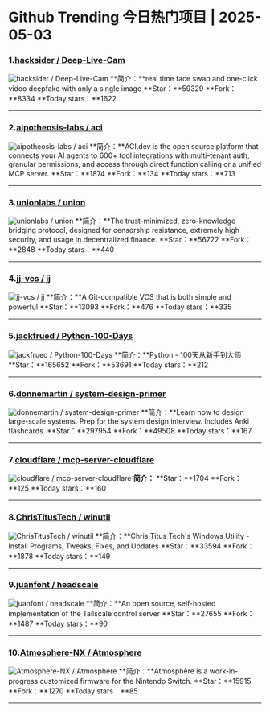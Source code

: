 # Github Trending 今日热门项目 | 2025-05-03
### 1.[hacksider / Deep-Live-Cam](https://github.com/hacksider/Deep-Live-Cam)

![hacksider / Deep-Live-Cam](https://opengraph.githubassets.com/180a35af3fd3b888552a910c1ac024284fd36b2a54745473de81e13863b8f811/hacksider/Deep-Live-Cam)
**简介：**real time face swap and one-click video deepfake with only a single image
**Star：**59329
**Fork：**8334
**Today stars：**1622

---

### 2.[aipotheosis-labs / aci](https://github.com/aipotheosis-labs/aci)

![aipotheosis-labs / aci](https://opengraph.githubassets.com/a4178a906f0f92f8ae699ff3ae43d364357b2aef5b0bdfde536ce199c47a6143/aipotheosis-labs/aci)
**简介：**ACI.dev is the open source platform that connects your AI agents to 600+ tool integrations with multi-tenant auth, granular permissions, and access through direct function calling or a unified MCP server.
**Star：**1874
**Fork：**134
**Today stars：**713

---

### 3.[unionlabs / union](https://github.com/unionlabs/union)

![unionlabs / union](https://repository-images.githubusercontent.com/641656392/85020dea-7fa5-43fc-84b6-97a8fb893bfb)
**简介：**The trust-minimized, zero-knowledge bridging protocol, designed for censorship resistance, extremely high security, and usage in decentralized finance.
**Star：**56722
**Fork：**2848
**Today stars：**440

---

### 4.[jj-vcs / jj](https://github.com/jj-vcs/jj)

![jj-vcs / jj](https://opengraph.githubassets.com/9ddf849c6ff44df82d810ae012a46dc70d621ecffbacab27a0104b11644c2069/jj-vcs/jj)
**简介：**A Git-compatible VCS that is both simple and powerful
**Star：**13093
**Fork：**476
**Today stars：**335

---

### 5.[jackfrued / Python-100-Days](https://github.com/jackfrued/Python-100-Days)

![jackfrued / Python-100-Days](https://opengraph.githubassets.com/585f3e1ee1562db46b25cd7e5aef41fd8252a4322158336451bd7db20ecca56b/jackfrued/Python-100-Days)
**简介：**Python - 100天从新手到大师
**Star：**165652
**Fork：**53691
**Today stars：**212

---

### 6.[donnemartin / system-design-primer](https://github.com/donnemartin/system-design-primer)

![donnemartin / system-design-primer](https://opengraph.githubassets.com/9fa478408cd08b69e5815047a932af12c17bc2bf428cabd5b671c6cc4235a18e/donnemartin/system-design-primer)
**简介：**Learn how to design large-scale systems. Prep for the system design interview. Includes Anki flashcards.
**Star：**297954
**Fork：**49508
**Today stars：**167

---

### 7.[cloudflare / mcp-server-cloudflare](https://github.com/cloudflare/mcp-server-cloudflare)

![cloudflare / mcp-server-cloudflare](https://opengraph.githubassets.com/3ca38339b12b0e1821ae07c404c48a6660554e3f865741916f483e13d24b067c/cloudflare/mcp-server-cloudflare)
**简介：**
**Star：**1704
**Fork：**125
**Today stars：**160

---

### 8.[ChrisTitusTech / winutil](https://github.com/ChrisTitusTech/winutil)

![ChrisTitusTech / winutil](https://opengraph.githubassets.com/867014cda73e9c1689f94df6f49bd52a0bbcda829beebaacebba9d4146223710/ChrisTitusTech/winutil)
**简介：**Chris Titus Tech's Windows Utility - Install Programs, Tweaks, Fixes, and Updates
**Star：**33594
**Fork：**1878
**Today stars：**149

---

### 9.[juanfont / headscale](https://github.com/juanfont/headscale)

![juanfont / headscale](https://repository-images.githubusercontent.com/273871859/f1e0953c-56b1-48a2-8f36-80b784329303)
**简介：**An open source, self-hosted implementation of the Tailscale control server
**Star：**27655
**Fork：**1487
**Today stars：**90

---

### 10.[Atmosphere-NX / Atmosphere](https://github.com/Atmosphere-NX/Atmosphere)

![Atmosphere-NX / Atmosphere](https://opengraph.githubassets.com/78309d9d37e8d5e3dbb3e614d65149e468740b5f75bbef4de217f1203fedb3cb/Atmosphere-NX/Atmosphere)
**简介：**Atmosphère is a work-in-progress customized firmware for the Nintendo Switch.
**Star：**15915
**Fork：**1270
**Today stars：**85

---

